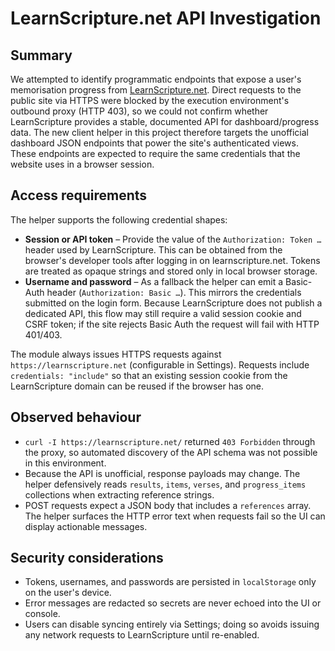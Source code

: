 # LearnScripture.net API Investigation

## Summary
We attempted to identify programmatic endpoints that expose a user's memorisation progress from [LearnScripture.net](https://learnscripture.net). Direct requests to the public site via HTTPS were blocked by the execution environment's outbound proxy (HTTP 403), so we could not confirm whether LearnScripture provides a stable, documented API for dashboard/progress data. The new client helper in this project therefore targets the unofficial dashboard JSON endpoints that power the site's authenticated views. These endpoints are expected to require the same credentials that the website uses in a browser session.

## Access requirements
The helper supports the following credential shapes:

- **Session or API token** – Provide the value of the `Authorization: Token …` header used by LearnScripture. This can be obtained from the browser's developer tools after logging in on learnscripture.net. Tokens are treated as opaque strings and stored only in local browser storage.
- **Username and password** – As a fallback the helper can emit a Basic-Auth header (`Authorization: Basic …`). This mirrors the credentials submitted on the login form. Because LearnScripture does not publish a dedicated API, this flow may still require a valid session cookie and CSRF token; if the site rejects Basic Auth the request will fail with HTTP 401/403.

The module always issues HTTPS requests against `https://learnscripture.net` (configurable in Settings). Requests include `credentials: "include"` so that an existing session cookie from the LearnScripture domain can be reused if the browser has one.

## Observed behaviour
- `curl -I https://learnscripture.net/` returned `403 Forbidden` through the proxy, so automated discovery of the API schema was not possible in this environment.
- Because the API is unofficial, response payloads may change. The helper defensively reads `results`, `items`, `verses`, and `progress_items` collections when extracting reference strings.
- POST requests expect a JSON body that includes a `references` array. The helper surfaces the HTTP error text when requests fail so the UI can display actionable messages.

## Security considerations
- Tokens, usernames, and passwords are persisted in `localStorage` only on the user's device.
- Error messages are redacted so secrets are never echoed into the UI or console.
- Users can disable syncing entirely via Settings; doing so avoids issuing any network requests to LearnScripture until re-enabled.

